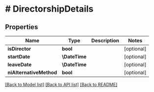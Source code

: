 # # DirectorshipDetails

## Properties

Name | Type | Description | Notes
------------ | ------------- | ------------- | -------------
**isDirector** | **bool** |  | [optional]
**startDate** | **\DateTime** |  | [optional]
**leaveDate** | **\DateTime** |  | [optional]
**niAlternativeMethod** | **bool** |  | [optional]

[[Back to Model list]](../../README.md#models) [[Back to API list]](../../README.md#endpoints) [[Back to README]](../../README.md)
